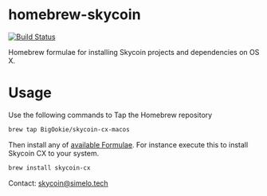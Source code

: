 homebrew-skycoin
============
[![Build Status](https://travis-ci.org/simelo/homebrew-skycoin.svg?branch=master)](https://travis-ci.org/simelo/homebrew-skycoin)

Homebrew formulae for installing Skycoin projects and dependencies on OS X.

# Usage

Use the following commands to Tap the Homebrew repository

```sh
brew tap BigOokie/skycoin-cx-macos
```

Then install any of [available Formulae](https://github.com/simelo/homebrew-skycoin/tree/master/Formula).
For instance execute this to install Skycoin CX to your system.

```sh
brew install skycoin-cx
```

Contact: skycoin@simelo.tech
